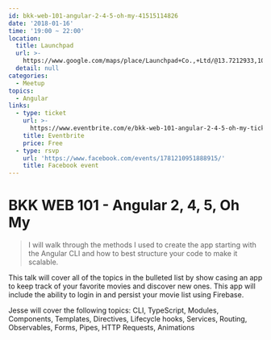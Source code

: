 ```yaml
---
id: bkk-web-101-angular-2-4-5-oh-my-41515114826
date: '2018-01-16'
time: '19:00 ~ 22:00'
location:
  title: Launchpad
  url: >-
    https://www.google.com/maps/place/Launchpad+Co.,+Ltd/@13.7212933,100.5236788,19z/data=!3m1!4b1!4m5!3m4!1s0x30e298cdd6e8270d:0x7e9aa39655924697!8m2!3d13.721292!4d100.524226?hl=en
  detail: null
categories:
  - Meetup
topics:
  - Angular
links:
  - type: ticket
    url: >-
      https://www.eventbrite.com/e/bkk-web-101-angular-2-4-5-oh-my-tickets-41515114826
    title: Eventbrite
    price: Free
  - type: rsvp
    url: 'https://www.facebook.com/events/1781210951888915/'
    title: Facebook event
---
```


# BKK WEB 101 - Angular 2, 4, 5, Oh My

> I will walk through the methods I used to create the app starting with the Angular CLI and how to best structure your code to make it scalable.

This talk will cover all of the topics in the bulleted list by show casing an app to keep track of your favorite movies and discover new ones. This app will include the ability to login in and persist your movie list using Firebase.

Jesse will cover the following topics: CLI, TypeScript, Modules, Components, Templates, Directives, Lifecycle hooks, Services, Routing, Observables, Forms, Pipes, HTTP Requests, Animations
